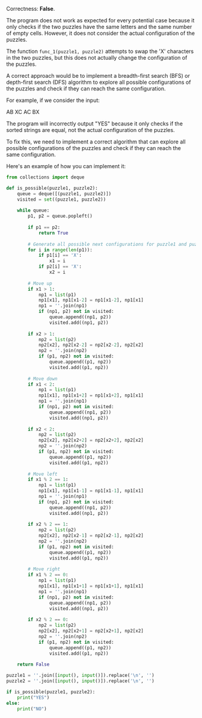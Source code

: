 Correctness: **False**.

The program does not work as expected for every potential case because it only checks if the two puzzles have the same letters and the same number of empty cells. However, it does not consider the actual configuration of the puzzles. 

The function `func_1(puzzle1, puzzle2)` attempts to swap the 'X' characters in the two puzzles, but this does not actually change the configuration of the puzzles. 

A correct approach would be to implement a breadth-first search (BFS) or depth-first search (DFS) algorithm to explore all possible configurations of the puzzles and check if they can reach the same configuration.

For example, if we consider the input:

AB
XC
AC
BX

The program will incorrectly output "YES" because it only checks if the sorted strings are equal, not the actual configuration of the puzzles.

To fix this, we need to implement a correct algorithm that can explore all possible configurations of the puzzles and check if they can reach the same configuration. 

Here's an example of how you can implement it:

```python
from collections import deque

def is_possible(puzzle1, puzzle2):
    queue = deque([(puzzle1, puzzle2)])
    visited = set((puzzle1, puzzle2))
    
    while queue:
        p1, p2 = queue.popleft()
        
        if p1 == p2:
            return True
        
        # Generate all possible next configurations for puzzle1 and puzzle2
        for i in range(len(p1)):
            if p1[i] == 'X':
                x1 = i
            if p2[i] == 'X':
                x2 = i
        
        # Move up
        if x1 > 1:
            np1 = list(p1)
            np1[x1], np1[x1-2] = np1[x1-2], np1[x1]
            np1 = ''.join(np1)
            if (np1, p2) not in visited:
                queue.append((np1, p2))
                visited.add((np1, p2))
        
        if x2 > 1:
            np2 = list(p2)
            np2[x2], np2[x2-2] = np2[x2-2], np2[x2]
            np2 = ''.join(np2)
            if (p1, np2) not in visited:
                queue.append((p1, np2))
                visited.add((p1, np2))
        
        # Move down
        if x1 < 2:
            np1 = list(p1)
            np1[x1], np1[x1+2] = np1[x1+2], np1[x1]
            np1 = ''.join(np1)
            if (np1, p2) not in visited:
                queue.append((np1, p2))
                visited.add((np1, p2))
        
        if x2 < 2:
            np2 = list(p2)
            np2[x2], np2[x2+2] = np2[x2+2], np2[x2]
            np2 = ''.join(np2)
            if (p1, np2) not in visited:
                queue.append((p1, np2))
                visited.add((p1, np2))
        
        # Move left
        if x1 % 2 == 1:
            np1 = list(p1)
            np1[x1], np1[x1-1] = np1[x1-1], np1[x1]
            np1 = ''.join(np1)
            if (np1, p2) not in visited:
                queue.append((np1, p2))
                visited.add((np1, p2))
        
        if x2 % 2 == 1:
            np2 = list(p2)
            np2[x2], np2[x2-1] = np2[x2-1], np2[x2]
            np2 = ''.join(np2)
            if (p1, np2) not in visited:
                queue.append((p1, np2))
                visited.add((p1, np2))
        
        # Move right
        if x1 % 2 == 0:
            np1 = list(p1)
            np1[x1], np1[x1+1] = np1[x1+1], np1[x1]
            np1 = ''.join(np1)
            if (np1, p2) not in visited:
                queue.append((np1, p2))
                visited.add((np1, p2))
        
        if x2 % 2 == 0:
            np2 = list(p2)
            np2[x2], np2[x2+1] = np2[x2+1], np2[x2]
            np2 = ''.join(np2)
            if (p1, np2) not in visited:
                queue.append((p1, np2))
                visited.add((p1, np2))
    
    return False

puzzle1 = ''.join([input(), input()]).replace('\n', '')
puzzle2 = ''.join([input(), input()]).replace('\n', '')

if is_possible(puzzle1, puzzle2):
    print("YES")
else:
    print("NO")
```